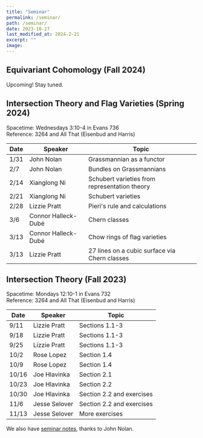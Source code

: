 ```yaml
---
title: "Seminar"
permalink: /seminar/
path: /seminar/
date: 2023-10-27
last_modified_at: 2024-2-21
excerpt: ""
image:
---
```

## Equivariant Cohomology (Fall 2024)
Upcoming! Stay tuned.
## Intersection Theory and Flag Varieties (Spring 2024)
Spacetime: Wednesdays 3:10-4 in Evans 736 \
Reference: 3264 and All That (Eisenbud and Harris)


| Date    | Speaker | Topic|
| -------- | ------- |------- |
|  1/31 | John Nolan   | Grassmannian as a functor |
|  2/7 | John Nolan   | Bundles on Grassmannians |
|  2/14 | Xianglong Ni  | Schubert varieties from representation theory |
|  2/21 | Xianglong Ni  | Schubert varieties |
|  2/28 | Lizzie Pratt  | Pieri's rule and calculations |
|  3/6 | Connor Halleck-Dubé  | Chern classes |
|  3/13 | Connor Halleck-Dubé  | Chow rings of flag varieties |
|  3/13 | Lizzie Pratt | 27 lines on a cubic surface via Chern classes |

## Intersection Theory (Fall 2023)
Spacetime: Mondays 12:10-1 in Evans 732 \
Reference: 3264 and All That (Eisenbud and Harris)

| Date    | Speaker | Topic|
| -------- | ------- |------- |
|  9/11 | Lizzie Pratt   | Sections 1.1-3 |
|  9/18 | Lizzie Pratt   | Sections 1.1-3 |
| 9/25 | Lizzie Pratt     |Sections 1.1-3 |
| 10/2  | Rose Lopez  | Section 1.4 |
| 10/9  | Rose Lopez  | Section 1.4 |
| 10/16  | Joe Hlavinka   | Section 2.1 |
| 10/23  | Joe Hlavinka   | Section 2.2 |
| 10/30  | Joe Hlavinka   | Section 2.2 and exercises|
| 11/6  | Jesse Selover   | Section 2.2 and exercises |
| 11/13  | Jesse Selover   | More exercises |

We also have [seminar notes](https://github.com/eruditeandroid/3264notes), thanks to John Nolan.
